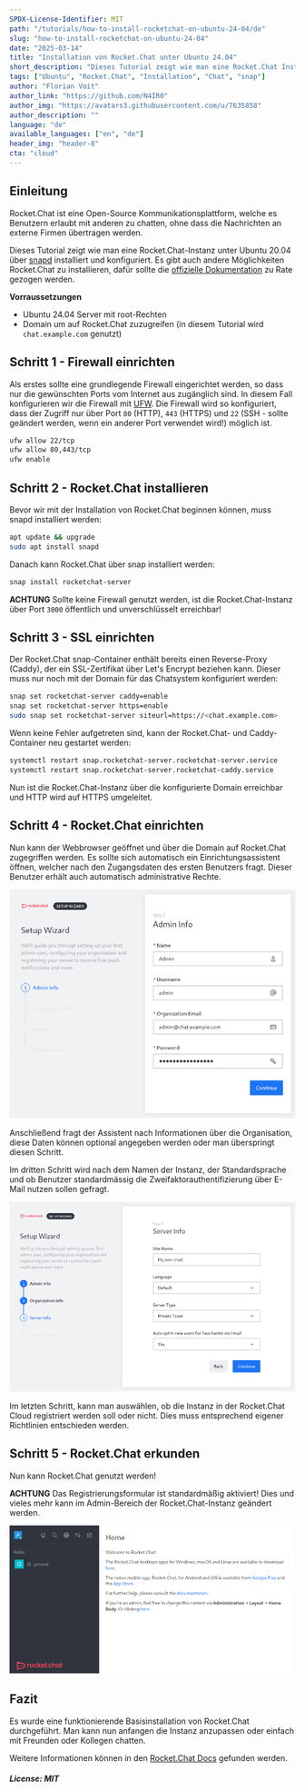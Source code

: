 ```yaml
---
SPDX-License-Identifier: MIT
path: "/tutorials/how-to-install-rocketchat-on-ubuntu-24-04/de"
slug: "how-to-install-rocketchat-on-ubuntu-24-04"
date: "2025-03-14"
title: "Installation von Rocket.Chat unter Ubuntu 24.04"
short_description: "Dieses Tutorial zeigt wie man eine Rocket.Chat Instanz unter Ubuntu 20.04 installiert."
tags: ["Ubuntu", "Rocket.Chat", "Installation", "Chat", "snap"]
author: "Florian Voit"
author_link: "https://github.com/N4IR0"
author_img: "https://avatars3.githubusercontent.com/u/7635858"
author_description: ""
language: "de"
available_languages: ["en", "de"]
header_img: "header-8"
cta: "cloud"
---
```


## Einleitung

Rocket.Chat ist eine Open-Source Kommunikationsplattform, welche es Benutzern erlaubt mit anderen zu chatten, ohne dass die Nachrichten an externe Firmen übertragen werden.

Dieses Tutorial zeigt wie man eine Rocket.Chat-Instanz unter Ubuntu 20.04 über [snapd](https://snapcraft.io/docs) installiert und konfiguriert. Es gibt auch andere Möglichkeiten Rocket.Chat zu installieren, dafür sollte die [offizielle Dokumentation](https://docs.rocket.chat) zu Rate gezogen werden.

**Vorraussetzungen**

* Ubuntu 24.04 Server mit root-Rechten
* Domain um auf Rocket.Chat zuzugreifen (in diesem Tutorial wird `chat.example.com` genutzt)

## Schritt 1 - Firewall einrichten

Als erstes sollte eine grundlegende Firewall eingerichtet werden, so dass nur die gewünschten Ports vom Internet aus zugänglich sind. In diesem Fall konfigurieren wir die Firewall mit [UFW](https://help.ubuntu.com/community/UFW). Die Firewall wird so konfiguriert, dass der Zugriff nur über Port `80` (HTTP), `443` (HTTPS) und `22` (SSH - sollte geändert werden, wenn ein anderer Port verwendet wird!) möglich ist.

```bash
ufw allow 22/tcp
ufw allow 80,443/tcp
ufw enable
```

## Schritt 2 - Rocket.Chat installieren

Bevor wir mit der Installation von Rocket.Chat beginnen können, muss snapd installiert werden:

```bash
apt update && upgrade
sudo apt install snapd
```

Danach kann Rocket.Chat über snap installiert werden:

```bash
snap install rocketchat-server
```

**ACHTUNG** Sollte keine Firewall genutzt werden, ist die Rocket.Chat-Instanz über Port `3000` öffentlich und unverschlüsselt erreichbar!

## Schritt 3 - SSL einrichten

Der Rocket.Chat snap-Container enthält bereits einen Reverse-Proxy (Caddy), der ein SSL-Zertifikat über Let's Encrypt beziehen kann. Dieser muss nur noch mit der Domain für das Chatsystem konfiguriert werden:

```bash
snap set rocketchat-server caddy=enable
snap set rocketchat-server https=enable
sudo snap set rocketchat-server siteurl=https://<chat.example.com>
```

Wenn keine Fehler aufgetreten sind, kann der Rocket.Chat- und Caddy-Container neu gestartet werden:

```bash
systemctl restart snap.rocketchat-server.rocketchat-server.service
systemctl restart snap.rocketchat-server.rocketchat-caddy.service
```

Nun ist die Rocket.Chat-Instanz über die konfigurierte Domain erreichbar und HTTP wird auf HTTPS umgeleitet.

## Schritt 4 - Rocket.Chat einrichten

Nun kann der Webbrowser geöffnet und über die Domain auf Rocket.Chat zugegriffen werden. Es sollte sich automatisch ein Einrichtungsassistent öffnen, welcher nach den Zugangsdaten des ersten Benutzers fragt. Dieser Benutzer erhält auch automatisch administrative Rechte.

![Rocket.Chat Wizard - Schritt 1](images/rocketchat_wizard_step1.png)

Anschließend fragt der Assistent nach Informationen über die Organisation, diese Daten können optional angegeben werden oder man überspringt diesen Schritt.

Im dritten Schritt wird nach dem Namen der Instanz, der Standardsprache und ob Benutzer standardmässig die Zweifaktorauthentifizierung über E-Mail nutzen sollen gefragt.

![Rocket.Chat Wizard - Schritt 3](images/rocketchat_wizard_step3.png)

Im letzten Schritt, kann man auswählen, ob die Instanz in der Rocket.Chat Cloud registriert werden soll oder nicht. Dies muss entsprechend eigener Richtlinien entschieden werden.

## Schritt 5 - Rocket.Chat erkunden

Nun kann Rocket.Chat genutzt werden!

**ACHTUNG** Das Registrierungsformular ist standardmäßig aktiviert! Dies und vieles mehr kann im Admin-Bereich der Rocket.Chat-Instanz geändert werden.

![Rocket.Chat Übersicht](images/rocketchat_overview.png)

## Fazit

Es wurde eine funktionierende Basisinstallation von Rocket.Chat durchgeführt. Man kann nun anfangen die Instanz anzupassen oder einfach mit Freunden oder Kollegen chatten.

Weitere Informationen können in den [Rocket.Chat Docs](https://docs.rocket.chat) gefunden werden.

##### License: MIT

<!--

Contributor's Certificate of Origin

By making a contribution to this project, I certify that:

(a) The contribution was created in whole or in part by me and I have
    the right to submit it under the license indicated in the file; or

(b) The contribution is based upon previous work that, to the best of my
    knowledge, is covered under an appropriate license and I have the
    right under that license to submit that work with modifications,
    whether created in whole or in part by me, under the same license
    (unless I am permitted to submit under a different license), as
    indicated in the file; or

(c) The contribution was provided directly to me by some other person
    who certified (a), (b) or (c) and I have not modified it.

(d) I understand and agree that this project and the contribution are
    public and that a record of the contribution (including all personal
    information I submit with it, including my sign-off) is maintained
    indefinitely and may be redistributed consistent with this project
    or the license(s) involved.

Signed-off-by: Florian Voit <dev@rootsh3ll.de>

-->

